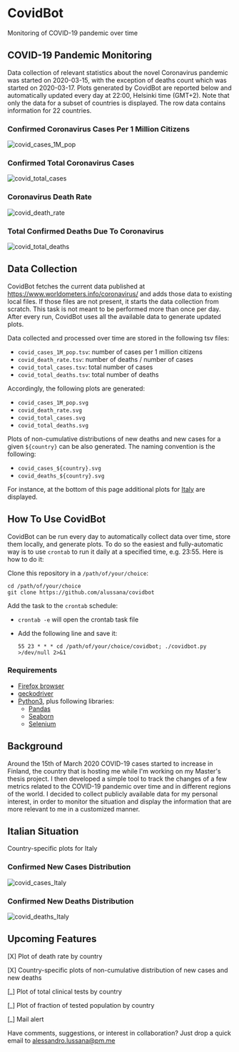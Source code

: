 # CovidBot
Monitoring of COVID-19 pandemic over time

## COVID-19 Pandemic Monitoring

Data collection of relevant statistics about the novel Coronavirus pandemic was started on 2020-03-15, with the exception of deaths count which was started on 2020-03-17. Plots generated by CovidBot are reported below and automatically updated every day at 22:00, Helsinki time (GMT+2). Note that only the data for a subset of countries is displayed. The row data contains information for 22 countries.

### Confirmed Coronavirus Cases Per 1 Million Citizens

![covid_cases_1M_pop](covid_cases_1M_pop.svg)

### Confirmed Total Coronavirus Cases

![covid_total_cases](covid_total_cases.svg)

### Coronavirus Death Rate

![covid_death_rate](covid_death_rate.svg)

### Total Confirmed Deaths Due To Coronavirus

![covid_total_deaths](covid_total_deaths.svg)

## Data Collection

CovidBot fetches the current data published at https://www.worldometers.info/coronavirus/ and adds those data to existing local files. If those files are not present, it starts the data collection from scratch. This task is not meant to be performed more than once per day. After every run, CovidBot uses all the available data to generate updated plots.

Data collected and processed over time are stored in the following tsv files:

* `covid_cases_1M_pop.tsv`: number of cases per 1 million citizens
* `covid_death_rate.tsv`: number of deaths / number of cases
* `covid_total_cases.tsv`: total number of cases
* `covid_total_deaths.tsv`: total number of deaths

Accordingly, the following plots are generated:

* `covid_cases_1M_pop.svg`
* `covid_death_rate.svg`
* `covid_total_cases.svg`
* `covid_total_deaths.svg`

Plots of non-cumulative distributions of new deaths and new cases for a given `${country}` can be also generated. The naming convention is the following:

* `covid_cases_${country}.svg`
* `covid_deaths_${country}.svg`

For instance, at the bottom of this page additional plots for [Italy](#italian-situation) are displayed.

## How To Use CovidBot

CovidBot can be run every day to automatically collect data over time, store them locally, and generate plots. To do so the easiest and fully-automatic way is to use `crontab` to run it daily at a specified time, e.g. 23:55. Here is how to do it:

Clone this repository in a `/path/of/your/choice`:

```
cd /path/of/your/choice
git clone https://github.com/alussana/covidbot
```

Add the task to the `crontab` schedule:

* `crontab -e` will open the crontab task file

* Add the following line and save it:

  `55 23 * * * cd /path/of/your/choice/covidbot; ./covidbot.py >/dev/null 2>&1`

### Requirements

* [Firefox browser](https://www.mozilla.org)
* [geckodriver](https://github.com/mozilla/geckodriver/releases)
* [Python3](https://www.python.org), plus following libraries:
  * [Pandas](https://pandas.pydata.org)
  * [Seaborn](https://seaborn.pydata.org)
  * [Selenium](https://selenium-python.readthedocs.io)

## Background

Around the 15th of March 2020 COVID-19 cases started to increase in Finland, the country that is hosting me while I'm working on my Master's thesis project. I then developed a simple tool to track the changes of a few metrics related to the COVID-19 pandemic over time and in different regions of the world. I decided to collect publicly available data for my personal interest, in order to monitor the situation and display the information that are more relevant to me in a customized manner.

## Italian Situation

Country-specific plots for Italy

### Confirmed New Cases Distribution

![covid_cases_Italy](covid_cases_Italy.svg)

### Confirmed New Deaths Distribution

![covid_deaths_Italy](covid_deaths_Italy.svg)

## Upcoming Features

[X] Plot of death rate by country

[X] Country-specific plots of non-cumulative distribution of new cases and new deaths

[_] Plot of total clinical tests by country

[_] Plot of fraction of tested population by country

[_] Mail alert

Have comments, suggestions, or interest in collaboration? Just drop a quick email to alessandro.lussana@pm.me
